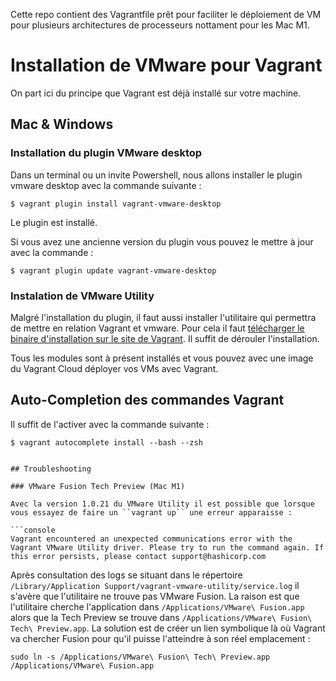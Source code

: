 Cette repo contient des Vagrantfile prêt pour faciliter le déploiement de VM pour plusieurs architectures de processeurs nottament pour les Mac M1.

# Installation de VMware pour Vagrant

On part ici du principe que Vagrant est déjà installé sur votre machine.

## Mac & Windows

### Installation du plugin VMware desktop

Dans un terminal ou un invite Powershell, nous allons installer le plugin vmware desktop avec la commande suivante :
```console
$ vagrant plugin install vagrant-vmware-desktop
```
Le plugin est installé.

Si vous avez une ancienne version du plugin vous pouvez le mettre à jour avec la commande :

```console
$ vagrant plugin update vagrant-vmware-desktop
```
### Instalation de VMware Utility

Malgré l'installation du plugin, il faut aussi installer l'utilitaire qui permettra de mettre en relation Vagrant et vmware. Pour cela il faut [télécharger le binaire d'installation sur le site de Vagrant](https://www.vagrantup.com/vmware/downloads). Il suffit de dérouler l'installation.

Tous les modules sont à présent installés et vous pouvez avec une image du Vagrant Cloud déployer vos VMs avec Vagrant.

## Auto-Completion des commandes Vagrant

Il suffit de l'activer avec la commande suivante :
```console
$ vagrant autocomplete install --bash --zsh


## Troubleshooting 

### VMware Fusion Tech Preview (Mac M1)

Avec la version 1.0.21 du VMware Utility il est possible que lorsque vous essayez de faire un ``vagrant up`` une erreur apparaisse :

```console
Vagrant encountered an unexpected communications error with the Vagrant VMware Utility driver. Please try to run the command again. If this error persists, please contact support@hashicorp.com
```
Après consultation des logs se situant dans le répertoire ``/Library/Application Support/vagrant-vmware-utility/service.log`` il s'avère que l'utilitaire ne trouve pas VMware Fusion. La raison est que l'utilitaire cherche l'application dans ``/Applications/VMware\ Fusion.app`` alors que la Tech Preview se trouve dans ``/Applications/VMware\ Fusion\ Tech\ Preview.app``. La solution est de créer un lien symbolique là où Vagrant va chercher Fusion pour qu'il puisse l'atteindre à son réel emplacement :

```console
sudo ln -s /Applications/VMware\ Fusion\ Tech\ Preview.app /Applications/VMware\ Fusion.app
```
